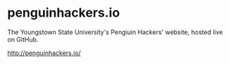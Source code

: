 penguinhackers.io
===========

The Youngstown State University's Pengiuin Hackers' website, hosted live on GitHub.

http://penguinhackers.io/
